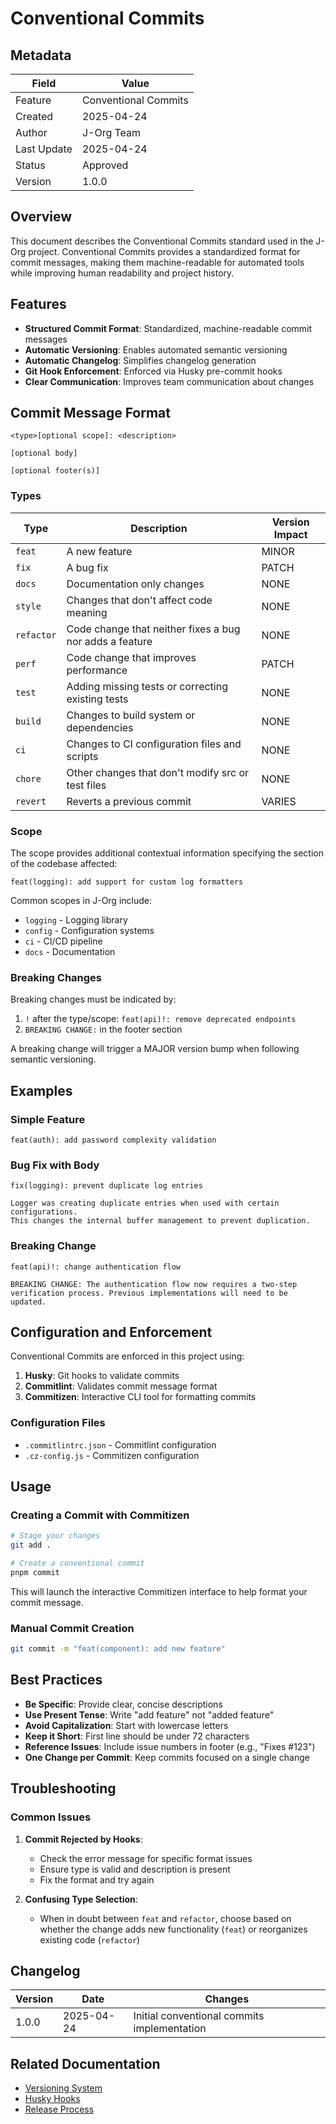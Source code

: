 # Conventional Commits

## Metadata

| Field       | Value                |
| ----------- | -------------------- |
| Feature     | Conventional Commits |
| Created     | 2025-04-24           |
| Author      | J-Org Team           |
| Last Update | 2025-04-24           |
| Status      | Approved             |
| Version     | 1.0.0                |

## Overview

This document describes the Conventional Commits standard used in the J-Org project. Conventional Commits provides a standardized format for commit messages, making them machine-readable for automated tools while improving human readability and project history.

## Features

- **Structured Commit Format**: Standardized, machine-readable commit messages
- **Automatic Versioning**: Enables automated semantic versioning
- **Automatic Changelog**: Simplifies changelog generation
- **Git Hook Enforcement**: Enforced via Husky pre-commit hooks
- **Clear Communication**: Improves team communication about changes

## Commit Message Format

```
<type>[optional scope]: <description>

[optional body]

[optional footer(s)]
```

### Types

| Type       | Description                                             | Version Impact |
| ---------- | ------------------------------------------------------- | -------------- |
| `feat`     | A new feature                                           | MINOR          |
| `fix`      | A bug fix                                               | PATCH          |
| `docs`     | Documentation only changes                              | NONE           |
| `style`    | Changes that don't affect code meaning                  | NONE           |
| `refactor` | Code change that neither fixes a bug nor adds a feature | NONE           |
| `perf`     | Code change that improves performance                   | PATCH          |
| `test`     | Adding missing tests or correcting existing tests       | NONE           |
| `build`    | Changes to build system or dependencies                 | NONE           |
| `ci`       | Changes to CI configuration files and scripts           | NONE           |
| `chore`    | Other changes that don't modify src or test files       | NONE           |
| `revert`   | Reverts a previous commit                               | VARIES         |

### Scope

The scope provides additional contextual information specifying the section of the codebase affected:

```
feat(logging): add support for custom log formatters
```

Common scopes in J-Org include:

- `logging` - Logging library
- `config` - Configuration systems
- `ci` - CI/CD pipeline
- `docs` - Documentation

### Breaking Changes

Breaking changes must be indicated by:

1. `!` after the type/scope: `feat(api)!: remove deprecated endpoints`
2. `BREAKING CHANGE:` in the footer section

A breaking change will trigger a MAJOR version bump when following semantic versioning.

## Examples

### Simple Feature

```
feat(auth): add password complexity validation
```

### Bug Fix with Body

```
fix(logging): prevent duplicate log entries

Logger was creating duplicate entries when used with certain configurations.
This changes the internal buffer management to prevent duplication.
```

### Breaking Change

```
feat(api)!: change authentication flow

BREAKING CHANGE: The authentication flow now requires a two-step verification process. Previous implementations will need to be updated.
```

## Configuration and Enforcement

Conventional Commits are enforced in this project using:

1. **Husky**: Git hooks to validate commits
2. **Commitlint**: Validates commit message format
3. **Commitizen**: Interactive CLI tool for formatting commits

### Configuration Files

- `.commitlintrc.json` - Commitlint configuration
- `.cz-config.js` - Commitizen configuration

## Usage

### Creating a Commit with Commitizen

```bash
# Stage your changes
git add .

# Create a conventional commit
pnpm commit
```

This will launch the interactive Commitizen interface to help format your commit message.

### Manual Commit Creation

```bash
git commit -m "feat(component): add new feature"
```

## Best Practices

- **Be Specific**: Provide clear, concise descriptions
- **Use Present Tense**: Write "add feature" not "added feature"
- **Avoid Capitalization**: Start with lowercase letters
- **Keep it Short**: First line should be under 72 characters
- **Reference Issues**: Include issue numbers in footer (e.g., "Fixes #123")
- **One Change per Commit**: Keep commits focused on a single change

## Troubleshooting

### Common Issues

1. **Commit Rejected by Hooks**:

   - Check the error message for specific format issues
   - Ensure type is valid and description is present
   - Fix the format and try again

2. **Confusing Type Selection**:
   - When in doubt between `feat` and `refactor`, choose based on whether the change adds new functionality (`feat`) or reorganizes existing code (`refactor`)

## Changelog

| Version | Date       | Changes                                     |
| ------- | ---------- | ------------------------------------------- |
| 1.0.0   | 2025-04-24 | Initial conventional commits implementation |

## Related Documentation

- [Versioning System](./versioning.md)
- [Husky Hooks](./husky-hooks.md)
- [Release Process](./releases.md)
